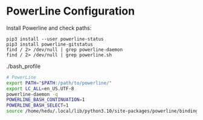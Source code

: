 # PowerLine Configuration

Install Powerline and check paths:

```shell
pip3 install --user powerline-status
pip3 install powerline-gitstatus
find / 2> /dev/null | grep powerline-daemon
find / 2> /dev/null | grep powerline.sh
``` 

./bash_profile

```bash
# PowerLine
export PATH="$PATH:/path/to/powerline/"
export LC_ALL=en_US.UTF-8
powerline-daemon -q
POWERLINE_BASH_CONTINUATION=1
POWERLINE_BASH_SELECT=1
source /home/hedu/.local/lib/python3.10/site-packages/powerline/bindings/bash/powerline.sh
```
